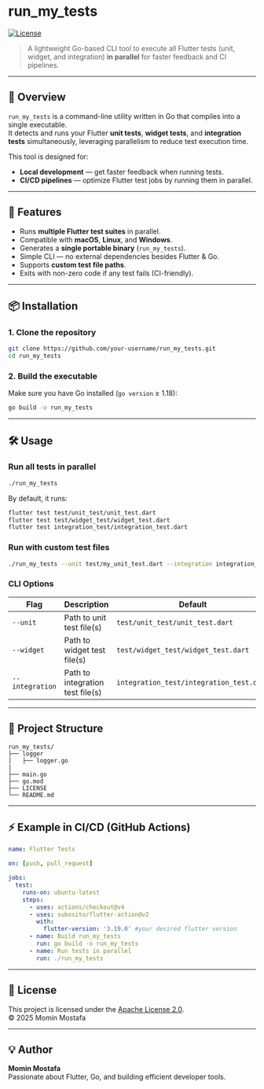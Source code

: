 # run_my_tests

[![License](https://img.shields.io/badge/License-Apache_2.0-blue.svg)](LICENSE)  
> A lightweight Go-based CLI tool to execute all Flutter tests (unit, widget, and integration) **in parallel** for faster feedback and CI pipelines.

---

## 📌 Overview

`run_my_tests` is a command-line utility written in Go that compiles into a single executable.  
It detects and runs your Flutter **unit tests**, **widget tests**, and **integration tests** simultaneously, leveraging parallelism to reduce test execution time.

This tool is designed for:
- **Local development** — get faster feedback when running tests.
- **CI/CD pipelines** — optimize Flutter test jobs by running them in parallel.

---

## 🚀 Features

- Runs **multiple Flutter test suites** in parallel.
- Compatible with **macOS**, **Linux**, and **Windows**.
- Generates a **single portable binary** (`run_my_tests`).
- Simple CLI — no external dependencies besides Flutter & Go.
- Supports **custom test file paths**.
- Exits with non-zero code if any test fails (CI-friendly).

---

## 📦 Installation

### 1. Clone the repository
```bash
git clone https://github.com/your-username/run_my_tests.git
cd run_my_tests
```

### 2. Build the executable
Make sure you have Go installed (`go version` ≥ 1.18):
```bash
go build -o run_my_tests
```

---

## 🛠 Usage

### Run all tests in parallel
```bash
./run_my_tests
```

By default, it runs:
```bash
flutter test test/unit_test/unit_test.dart
flutter test test/widget_test/widget_test.dart
flutter test integration_test/integration_test.dart
```

### Run with custom test files
```bash
./run_my_tests --unit test/my_unit_test.dart --integration integration_test/login_flow_test.dart
```

### CLI Options
| Flag           | Description                      | Default                                      |
|----------------|----------------------------------|----------------------------------------------|
| `--unit`       | Path to unit test file(s)        | `test/unit_test/unit_test.dart`              |
| `--widget`     | Path to widget test file(s)      | `test/widget_test/widget_test.dart`          |
| `--integration`| Path to integration test file(s) | `integration_test/integration_test.dart`     |

---

## 📂 Project Structure

```
run_my_tests/
├── logger
|   ├── logger.go
|
├── main.go
├── go.mod
├── LICENSE
└── README.md
```

---

## ⚡ Example in CI/CD (GitHub Actions)
```yaml
name: Flutter Tests

on: [push, pull_request]

jobs:
  test:
    runs-on: ubuntu-latest
    steps:
      - uses: actions/checkout@v4
      - uses: subosito/flutter-action@v2
        with:
          flutter-version: '3.19.0' #your desired flutter version
      - name: Build run_my_tests
        run: go build -o run_my_tests
      - name: Run tests in parallel
        run: ./run_my_tests
```

---

## 📝 License
This project is licensed under the [Apache License 2.0](LICENSE).  
© 2025 Momin Mostafa

---

## 💡 Author
**Momin Mostafa**  
Passionate about Flutter, Go, and building efficient developer tools.

